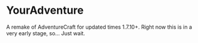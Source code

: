 # YourAdventure
A remake of AdventureCraft for updated times 1.7.10+. Right now this is in a very early stage, so... Just wait.
